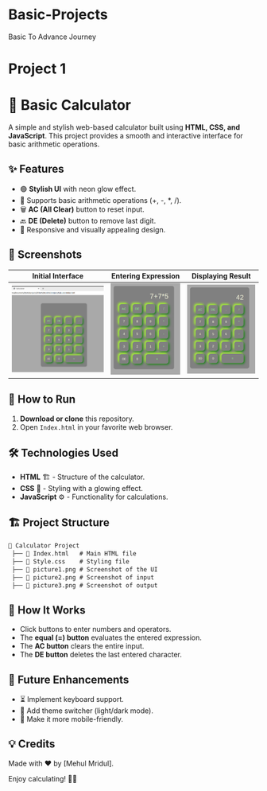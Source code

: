 # Basic-Projects
Basic To Advance Journey

# Project 1
# 🧮 Basic Calculator

A simple and stylish web-based calculator built using **HTML, CSS, and JavaScript**. This project provides a smooth and interactive interface for basic arithmetic operations.

## ✨ Features
- 🟢 **Stylish UI** with neon glow effect.
- 🔢 Supports basic arithmetic operations (+, -, *, /).
- 🗑️ **AC (All Clear)** button to reset input.
- 🔙 **DE (Delete)** button to remove last digit.
- 🎨 Responsive and visually appealing design.

## 📸 Screenshots
| Initial Interface | Entering Expression | Displaying Result |
|------------------|--------------------|------------------|
| ![Initial](Calculator/picture1.png) | ![Expression](Calculator/picture2.png) | ![Result](Calculator/picture3.png) |

## 🚀 How to Run
1. **Download or clone** this repository.
2. Open `Index.html` in your favorite web browser.

## 🛠️ Technologies Used
- **HTML** 🏗️ - Structure of the calculator.
- **CSS** 🎨 - Styling with a glowing effect.
- **JavaScript** ⚙️ - Functionality for calculations.

## 🏗️ Project Structure
```
📂 Calculator Project
 ├── 📄 Index.html   # Main HTML file
 ├── 🎨 Style.css    # Styling file
 ├── 📸 picture1.png # Screenshot of the UI
 ├── 📸 picture2.png # Screenshot of input
 ├── 📸 picture3.png # Screenshot of output
```

## 🎯 How It Works
- Click buttons to enter numbers and operators.
- The **equal (=) button** evaluates the entered expression.
- The **AC button** clears the entire input.
- The **DE button** deletes the last entered character.

## 📌 Future Enhancements
- ⏳ Implement keyboard support.
- 🎨 Add theme switcher (light/dark mode).
- 📱 Make it more mobile-friendly.

## 💡 Credits
Made with ❤️ by [Mehul Mridul].

Enjoy calculating! 🧮🚀


